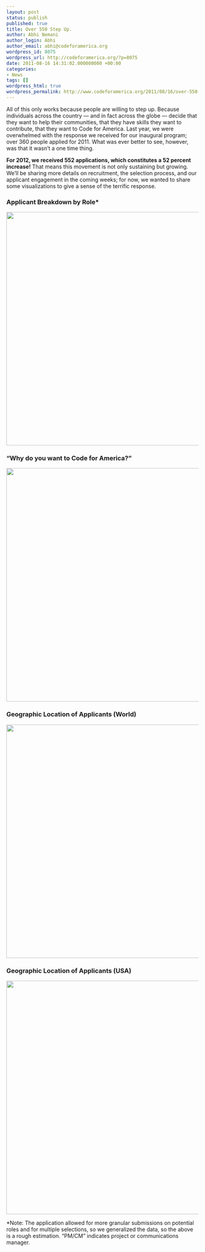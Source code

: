 ```yaml
---
layout: post
status: publish
published: true
title: Over 550 Step Up.
author: Abhi Nemani
author_login: Abhi
author_email: abhi@codeforamerica.org
wordpress_id: 8075
wordpress_url: http://codeforamerica.org/?p=8075
date: 2011-08-16 14:31:02.000000000 +00:00
categories:
- News
tags: []
wordpress_html: true
wordpress_permalink: http://www.codeforamerica.org/2011/08/16/over-550-step-up/
---
```


<p>All of this only works because people are willing to step up. Because individuals across the country — and in fact across the globe — decide that they want to help their communities, that they have skills they want to contribute, that they want to Code for America. Last year, we were overwhelmed with the response we received for our inaugural program; over 360 people applied for 2011. What was ever better to see, however, was that it wasn’t a one time thing. </p>
<p><strong>For 2012, we received 552 applications, which constitutes a 52 percent increase!</strong> That means this movement is not only sustaining but growing. We’ll be sharing more details on recruitment, the selection process, and our applicant engagement in the coming weeks; for now, we wanted to share some visualizations to give a sense of the terrific response.</p>
<h3>Applicant Breakdown by Role*</h3>
<p><a href="http://codeforamerica.org/wp-content/uploads/2011/08/applicants-role1.png"><img alt="" class="aligncenter size-full wp-image-8095" src="http://codeforamerica.org/wp-content/uploads/2011/08/applicants-role1.png" title="applicants-role" width="610"/></a></p>
<h3>“Why do you want to Code for America?”</h3>
<p><a href="http://codeforamerica.org/wp-content/uploads/2011/08/wordcloud.png"><img alt="" class="aligncenter size-full wp-image-8079" src="http://codeforamerica.org/wp-content/uploads/2011/08/wordcloud.png" title="wordcloud" width="610"/></a></p>
<h3>Geographic Location of Applicants (World)</h3>
<p><a href="http://codeforamerica.org/wp-content/uploads/2011/08/map.png"><img alt="" class="aligncenter size-large wp-image-8076" src="http://codeforamerica.org/wp-content/uploads/2011/08/map-1024x641.png" title="map" width="610"/></a></p>
<h3>Geographic Location of Applicants (USA)</h3>
<p><a href="http://codeforamerica.org/wp-content/uploads/2011/08/usa.png"><img alt="" class="aligncenter size-full wp-image-8088" src="http://codeforamerica.org/wp-content/uploads/2011/08/usa.png" title="usa" width="610"/></a></p>
<p>*Note: The application allowed for more granular submissions on potential roles and for multiple selections, so we generalized the data, so the above is a rough estimation. “PM/CM” indicates project or communications manager.</p>
